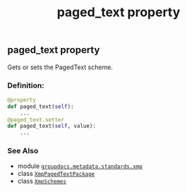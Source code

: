 ﻿---
title: paged_text property
second_title: GroupDocs.Metadata for Python via .NET API References
description: 
type: docs
url: /python-net/groupdocs.metadata.standards.xmp/xmpschemes/paged_text/
is_root: false
weight: 60
---

## paged_text property


Gets or sets the PagedText scheme.
### Definition:
```python
@property
def paged_text(self):
    ...
@paged_text.setter
def paged_text(self, value):
    ...
```

### See Also
* module [`groupdocs.metadata.standards.xmp`](../../)
* class [`XmpPagedTextPackage`](/metadata/python-net/groupdocs.metadata.standards.xmp.schemes/xmppagedtextpackage)
* class [`XmpSchemes`](/metadata/python-net/groupdocs.metadata.standards.xmp/xmpschemes)
